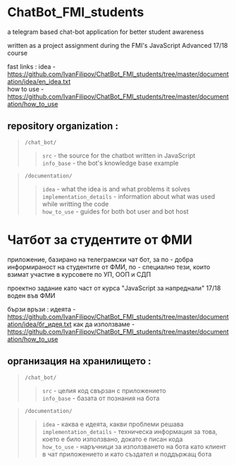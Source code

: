 # ChatBot_FMI_students

a telegram based chat-bot application for better student awareness

written as a project assignment during the FMI's JavaScript Advanced 17/18 course

fast links :
  idea - https://github.com/IvanFilipov/ChatBot_FMI_students/tree/master/documentation/idea/en_idea.txt<br/>
  how to use - https://github.com/IvanFilipov/ChatBot_FMI_students/tree/master/documentation/how_to_use<br/>

## repository organization : 

   > `/chat_bot/`<br/>
   >> `src` - the source for the chatbot written in JavaScript<br/>
   >> `info_base` - the bot's knowledge base example<br/>
                  
   > `/documentation/`<br />
   >> `idea` - what the idea is and what problems it solves<br />
   >> `implementation_details` - information about what was used while writting the code<br />
   >> `how_to_use` - guides for both bot user and bot host<br />
                      

# Чатбот за студентите от ФМИ

приложение, базирано на телеграмски чат бот, за по - добра информираност на студентите от ФМИ,
по - специално тези, които взимат участие в курсовете по УП, ООП и СДП

проектно задание като част от курса "JavaScript за напреднали" 17/18 воден във ФМИ

бързи връзи :
  идеята - https://github.com/IvanFilipov/ChatBot_FMI_students/tree/master/documentation/idea/бг_идея.txt
  как да използваме - https://github.com/IvanFilipov/ChatBot_FMI_students/tree/master/documentation/how_to_use

## организация на хранилището : 

   > `/chat_bot/`<br />
   >> `src` - целия код свързан с приложението<br />
   >> `info_base` - базата от познания на бота<br />
                  
   > `/documentation/` 
   >> `idea` - каква е идеята, какви проблеми решава<br />
   >> `implementation_details` - техническа информация за това, което е било използвано, докато е писан кода<br />
   >> `how_to_use` - наръчници за използването на бота като клиент в чат приложението и като създател и поддържащ бота<br />

